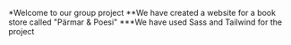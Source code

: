 *Welcome to our group project
**We have created a website for a book store called "Pärmar & Poesi"
***We have used Sass and Tailwind for the project
